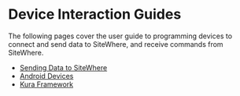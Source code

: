 # Device Interaction Guides

<Seo/>

The following pages cover the user guide to programming devices to connect and
send data to SiteWhere, and receive commands from SiteWhere.

- [Sending Data to SiteWhere](./sending-data.md)
- [Android Devices](./android.md)
- [Kura Framework](./kura.md)
